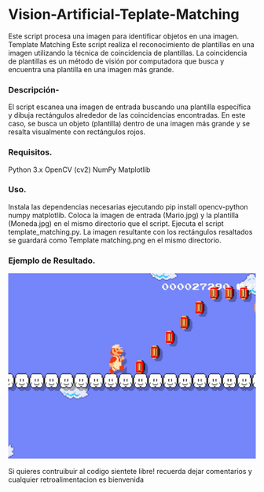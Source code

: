 # Vision-Artificial-Teplate-Matching
Este script procesa una imagen para identificar objetos en una imagen. 
Template Matching
Este script realiza el reconocimiento de plantillas en una imagen utilizando la técnica de coincidencia de plantillas. La coincidencia de plantillas es un método de visión por computadora que busca y encuentra una plantilla en una imagen más grande.

### Descripción-
El script escanea una imagen de entrada buscando una plantilla específica y dibuja rectángulos alrededor de las coincidencias encontradas. En este caso, se busca un objeto (plantilla) dentro de una imagen más grande y se resalta visualmente con rectángulos rojos.

### Requisitos.

Python 3.x
OpenCV (cv2)
NumPy
Matplotlib
### Uso.
Instala las dependencias necesarias ejecutando pip install opencv-python numpy matplotlib.
Coloca la imagen de entrada (Mario.jpg) y la plantilla (Moneda.jpg) en el mismo directorio que el script.
Ejecuta el script template_matching.py.
La imagen resultante con los rectángulos resaltados se guardará como Template matching.png en el mismo directorio.
### Ejemplo de Resultado.

![Template-matching.png](https://github.com/deaangelg/Vision-Artificial-Teplate-Matching/blob/6caf445d81180e8bed828780c8fde1aac31aab2f/Template%20matching.png)


Si quieres contruibuir al codigo sientete libre! recuerda dejar comentarios y cualquier retroalimentacion es bienvenida
